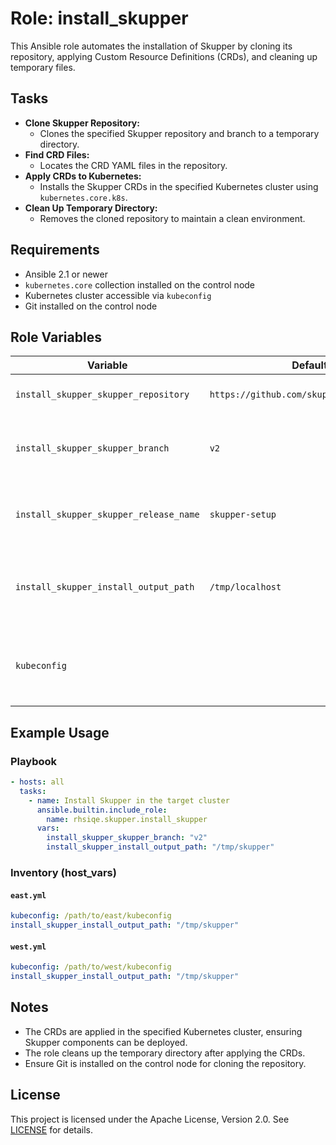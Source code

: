# Role: install_skupper

This Ansible role automates the installation of Skupper by cloning its repository, applying Custom Resource Definitions (CRDs), and cleaning up temporary files.

## Tasks

- **Clone Skupper Repository:**
  - Clones the specified Skupper repository and branch to a temporary directory.
- **Find CRD Files:**
  - Locates the CRD YAML files in the repository.
- **Apply CRDs to Kubernetes:**
  - Installs the Skupper CRDs in the specified Kubernetes cluster using `kubernetes.core.k8s`.
- **Clean Up Temporary Directory:**
  - Removes the cloned repository to maintain a clean environment.

## Requirements

- Ansible 2.1 or newer
- `kubernetes.core` collection installed on the control node
- Kubernetes cluster accessible via `kubeconfig`
- Git installed on the control node

## Role Variables

| Variable                               | Default Value                             | Description                                                                 |
|----------------------------------------|-------------------------------------------|-----------------------------------------------------------------------------|
| `install_skupper_skupper_repository`  | `https://github.com/skupperproject/skupper.git` | URL of the Skupper repository.                                             |
| `install_skupper_skupper_branch`      | `v2`                                      | Branch of the Skupper repository to clone.                                 |
| `install_skupper_skupper_release_name`| `skupper-setup`                           | Release name for Skupper. (Currently unused.)                              |
| `install_skupper_install_output_path` | `/tmp/localhost`                          | Directory where the repository will be cloned temporarily.                 |
| `kubeconfig`                          |                                           | Path to the kubeconfig file for cluster access. **Mandatory.**             |

## Example Usage

### Playbook

```yaml
- hosts: all
  tasks:
    - name: Install Skupper in the target cluster
      ansible.builtin.include_role:
        name: rhsiqe.skupper.install_skupper
      vars:
        install_skupper_skupper_branch: "v2"
        install_skupper_install_output_path: "/tmp/skupper"
```

### Inventory (host_vars)

#### `east.yml`

```yaml
kubeconfig: /path/to/east/kubeconfig
install_skupper_install_output_path: "/tmp/skupper"
```

#### `west.yml`

```yaml
kubeconfig: /path/to/west/kubeconfig
install_skupper_install_output_path: "/tmp/skupper"
```

## Notes

- The CRDs are applied in the specified Kubernetes cluster, ensuring Skupper components can be deployed.
- The role cleans up the temporary directory after applying the CRDs.
- Ensure Git is installed on the control node for cloning the repository.

## License

This project is licensed under the Apache License, Version 2.0. See [LICENSE](https://www.apache.org/licenses/LICENSE-2.0) for details.